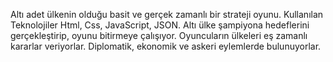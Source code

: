Altı adet ülkenin olduğu basit ve gerçek zamanlı bir strateji oyunu.
Kullanılan Teknolojiler Html, Css, JavaScript, JSON.
Altı ülke şampiyona hedeflerini gerçekleştirip, oyunu bitirmeye çalışıyor.
Oyuncuların ülkeleri eş zamanlı kararlar veriyorlar.
Diplomatik, ekonomik ve askeri eylemlerde bulunuyorlar.
